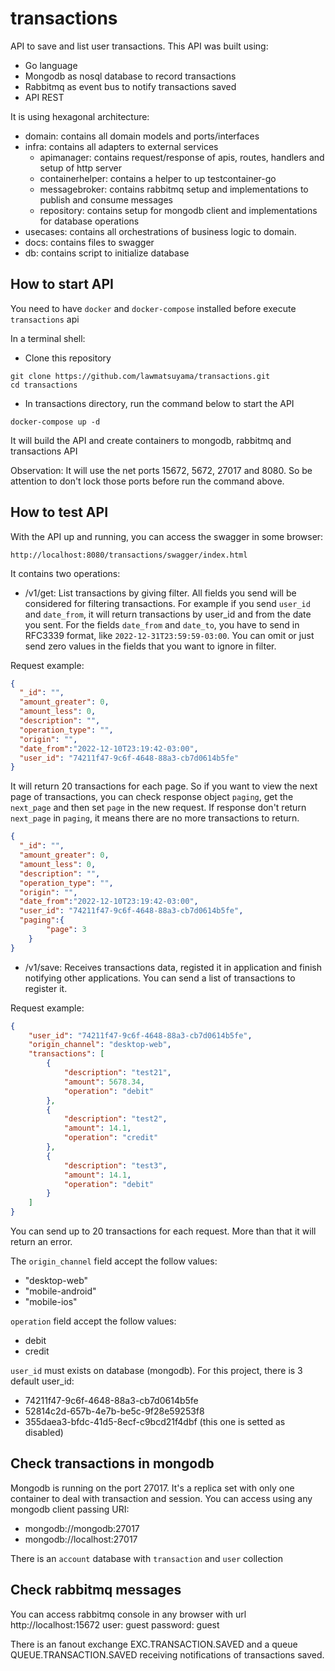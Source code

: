 # transactions

API to save and list user transactions.
This API was built using:
- Go language
- Mongodb as nosql database to record transactions
- Rabbitmq as event bus to notify transactions saved
- API REST

It is using hexagonal architecture:
- domain: contains all domain models and ports/interfaces
- infra: contains all adapters to external services
  - apimanager: contains request/response of apis, routes, handlers and setup of http server
  - containerhelper: contains a helper to up testcontainer-go
  - messagebroker: contains rabbitmq setup and implementations to publish and consume messages
  - repository: contains setup for mongodb client and implementations for database operations
- usecases: contains all orchestrations of business logic to domain.
- docs: contains files to swagger
- db: contains script to initialize database

## How to start API

You need to have `docker` and `docker-compose` installed before execute `transactions` api

In a terminal shell:

- Clone this repository
```
git clone https://github.com/lawmatsuyama/transactions.git
cd transactions
```

- In transactions directory, run the command below to start the API
```
docker-compose up -d
```
It will build the API and create containers to mongodb, rabbitmq and transactions API

Observation: It will use the net ports 15672, 5672, 27017 and 8080. So be attention to don't lock those ports before run the command above.

## How to test API

With the API up and running, you can access the swagger in some browser:
```
http://localhost:8080/transactions/swagger/index.html
```

It contains two operations:
- /v1/get: List transactions by giving filter. All fields you send will be considered for filtering transactions. For example if you send `user_id` and `date_from`, it will return transactions by user_id and from the date you sent. For the fields `date_from` and `date_to`, you have to send in RFC3339 format, like `2022-12-31T23:59:59-03:00`. You can omit or just send zero values in the fields that you want to ignore in filter.

Request example:
```json
{
  "_id": "",
  "amount_greater": 0,
  "amount_less": 0,
  "description": "",
  "operation_type": "",
  "origin": "",
  "date_from":"2022-12-10T23:19:42-03:00",
  "user_id": "74211f47-9c6f-4648-88a3-cb7d0614b5fe"
}
```

It will return 20 transactions for each page. So if you want to view the next page of transactions, you can check response object `paging`, get the `next_page` and then set `page` in the new request.
If response don't return `next_page` in `paging`, it means there are no more transactions to return.


```json
{
  "_id": "",
  "amount_greater": 0,
  "amount_less": 0,
  "description": "",
  "operation_type": "",
  "origin": "",
  "date_from":"2022-12-10T23:19:42-03:00",
  "user_id": "74211f47-9c6f-4648-88a3-cb7d0614b5fe",
  "paging":{
        "page": 3
    }
}
```

- /v1/save: Receives transactions data, registed it in application and finish notifying other applications. You can send a list of transactions to register it. 

Request example:
```json
{
    "user_id": "74211f47-9c6f-4648-88a3-cb7d0614b5fe",
    "origin_channel": "desktop-web",
    "transactions": [
        {
            "description": "test21",
            "amount": 5678.34,
            "operation": "debit"
        },
        {
            "description": "test2",
            "amount": 14.1,
            "operation": "credit"
        },
        {
            "description": "test3",
            "amount": 14.1,
            "operation": "debit"
        }
    ]
}
```

You can send up to 20 transactions for each request. More than that it will return an error. 

The `origin_channel` field accept the follow values:
- "desktop-web"
- "mobile-android"
- "mobile-ios"

`operation` field accept the follow values:
- debit
- credit

`user_id` must exists on database (mongodb). For this project, there is 3 default user_id:
- 74211f47-9c6f-4648-88a3-cb7d0614b5fe
- 52814c2d-657b-4e7b-be5c-9f28e59253f8
- 355daea3-bfdc-41d5-8ecf-c9bcd21f4dbf (this one is setted as disabled)


## Check transactions in mongodb
Mongodb is running on the port 27017. It's a replica set with only one container to deal with transaction and session. You can access using any mongodb client passing URI: 
- mongodb://mongodb:27017
- mongodb://localhost:27017

There is an `account` database with `transaction` and `user` collection

## Check rabbitmq messages
You can access rabbitmq console in any browser with url http://localhost:15672
user: guest
password: guest

There is an fanout exchange EXC.TRANSACTION.SAVED and a queue QUEUE.TRANSACTION.SAVED receiving notifications of transactions saved. 